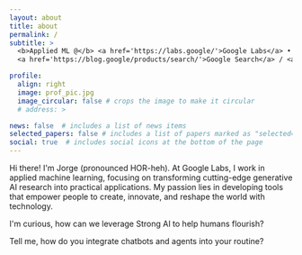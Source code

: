 ```yaml
---
layout: about
title: about
permalink: /
subtitle: > 
  <b>Applied ML @</b> <a href='https://labs.google/'>Google Labs</a> • <b>Previously:</b> 
  <a href='https://blog.google/products/search/'>Google Search</a> / <a href='https://about.fb.com/news/2022/07/home-and-feeds-on-facebook/'>Facebook</a>

profile:
  align: right
  image: prof_pic.jpg
  image_circular: false # crops the image to make it circular
  # address: >

news: false  # includes a list of news items
selected_papers: false # includes a list of papers marked as "selected={true}"
social: true  # includes social icons at the bottom of the page
---
```

Hi there! I'm Jorge (pronounced HOR-heh). At Google Labs, I work in applied machine learning, focusing on transforming cutting-edge generative AI research into practical applications. My passion lies in developing tools that empower people to create, innovate, and reshape the world with technology. 

I'm curious, how can we leverage Strong AI to help humans flourish?

Tell me, how do you integrate chatbots and agents into your routine?